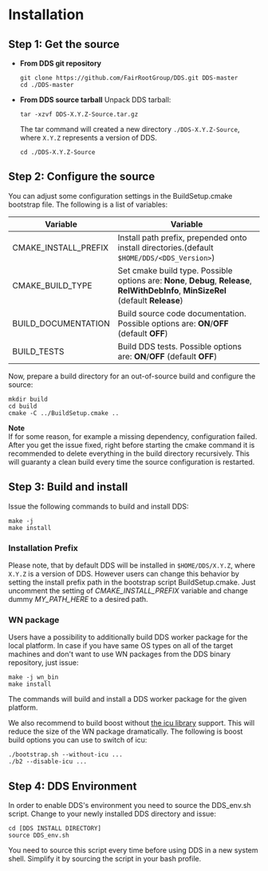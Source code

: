# Installation

## Step 1: Get the source

* **From DDS git repository**

   ```shell
   git clone https://github.com/FairRootGroup/DDS.git DDS-master
   cd ./DDS-master
   ```

* **From DDS source tarball**
Unpack DDS tarball:

   ```shell
   tar -xzvf DDS-X.Y.Z-Source.tar.gz
   ```

   The tar command will created a new directory ```./DDS-X.Y.Z-Source```, where ```X.Y.Z``` represents a version of DDS.

   ```shell
   cd ./DDS-X.Y.Z-Source
   ```

## Step 2: Configure the source

You can adjust some configuration settings in the BuildSetup.cmake bootstrap file. The following is a list of variables:

| Variable | Variable |
|----------|----------|
| CMAKE_INSTALL_PREFIX | Install path prefix, prepended onto install directories.(default ```$HOME/DDS/<DDS_Version>```)|
| CMAKE_BUILD_TYPE | Set cmake build type. Possible options are: **None**, **Debug**, **Release**, **RelWithDebInfo**, **MinSizeRel** (default **Release**)|
| BUILD_DOCUMENTATION | Build source code documentation. Possible options are: **ON**/**OFF** (default **OFF**)|
| BUILD_TESTS | Build DDS tests. Possible options are: **ON**/**OFF** (default **OFF**)|

Now, prepare a build directory for an out-of-source build and configure the source:

```shell
mkdir build
cd build
cmake -C ../BuildSetup.cmake ..
```

**Note**  
If for some reason, for example a missing dependency, configuration failed. After you get the issue fixed, right before starting the cmake command it is recommended to delete everything in the build directory recursively. This will guaranty a clean build every time the source configuration is restarted.

## Step 3: Build and install

Issue the following commands to build and install DDS:

```shell
make -j
make install
```

### Installation Prefix

Please note, that by default DDS will be installed in ```$HOME/DDS/X.Y.Z```, where ```X.Y.Z``` is a version of DDS. However users can change this behavior by setting the install prefix path in the bootstrap script BuildSetup.cmake. Just uncomment the setting of *CMAKE_INSTALL_PREFIX* variable and change dummy *MY_PATH_HERE* to a desired path.

### WN package

Users have a possibility to additionally build DDS worker package for the local platform. In case if you have same OS types on all of the target machines and don't want to use WN packages from the DDS binary repository, just issue:

```shell
make -j wn_bin
make install
```

The commands will build and install a DDS worker package for the given platform.

We also recommend to build boost without [the icu library](http://site.icu-project.org/) support. This will reduce the size of the WN package dramatically. The following is boost build options you can use to switch of icu:

```shell
./bootstrap.sh --without-icu ...
./b2 --disable-icu ...
```

## Step 4: DDS Environment

In order to enable DDS's environment you need to source the DDS_env.sh script. Change to your newly installed DDS directory and issue:

```shell
cd [DDS INSTALL DIRECTORY]
source DDS_env.sh
```

You need to source this script every time before using DDS in a new system shell. Simplify it by sourcing the script in your bash profile.
